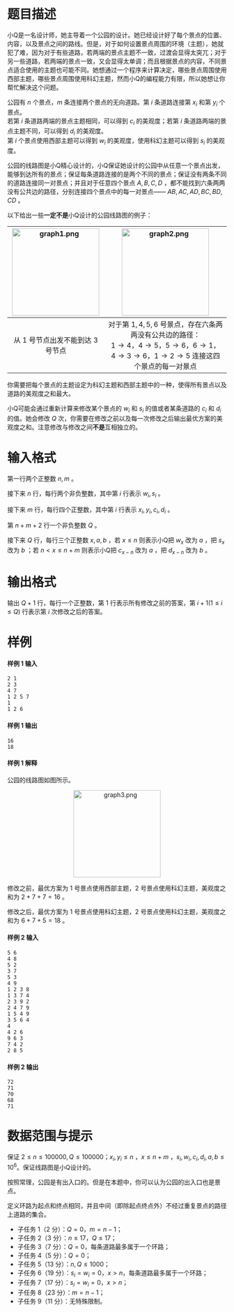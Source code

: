 
# 题目描述

<div class="ui message">
小Q是一名设计师，她主导着一个公园的设计。她已经设计好了每个景点的位置、内容，以及景点之间的路线。但是，对于如何设置景点周围的环境（主题），她就犯了难，因为对于有些道路，若两端的景点主题不一致，过渡会显得太突兀；对于另一些道路，若两端的景点一致，又会显得太单调；而且根据景点的内容，不同景点适合使用的主题也可能不同。她想通过一个程序来计算决定，哪些景点周围使用西部主题，哪些景点周围使用科幻主题，然而小Q的编程能力有限，所以她想让你帮忙解决这个问题。
</div>

公园有 $n$ 个景点，$m$ 条连接两个景点的无向道路。第 $i$ 条道路连接第 $x_i$ 和第 $y_i$ 个景点。  
若第 $i$ 条道路两端的景点主题相同，可以得到 $c_i$ 的美观度；若第 $i$ 条道路两端的景点主题不同，可以得到 $d_i$ 的美观度。  
第 $i$ 个景点使用西部主题可以得到 $w_i$ 的美观度，使用科幻主题可以得到 $s_i$ 的美观度。

公园的线路图是小Q精心设计的，小Q保证她设计的公园中从任意一个景点出发，能够到达所有的景点；保证每条道路连接的是两个不同的景点；保证没有两条不同的道路连接同一对景点；并且对于任意四个景点 $A,B,C,D$ ，都不能找到六条两两没有公共边的路径，分别连接四个景点中的每一对景点—— $AB,AC,AD,BC,BD,CD$ 。

以下给出一些**一定不是**小Q设计的公园线路图的例子：

|<img width="200px" src="source/loj/3076/img/aHR0cHM6Ly9sb2otaW1nLnVweXVuLm1lbmNpLm1lbXNldDAuY24vMjAxOS8wNC8zMC81Y2M3ZTZjZTM0NTc5LnBuZw==.png" alt="graph1.png" title="graph1.png" />|<img width="200px" src="source/loj/3076/img/aHR0cHM6Ly9sb2otaW1nLnVweXVuLm1lbmNpLm1lbXNldDAuY24vMjAxOS8wNC8zMC81Y2M3ZTZjZGE2MWE4LnBuZw==.png" alt="graph2.png" title="graph2.png" />
|:-:|:-:|
|从 $1$ 号节点出发不能到达 $3$ 号节点|对于第 $1,4,5,6$ 号景点，存在六条两两没有公共边的路径：<br/>$1\rightarrow4$，$4\rightarrow5$，$5\rightarrow6$，$6\rightarrow1$，$4\rightarrow3\rightarrow6$，$1\rightarrow2\rightarrow5$ 连接这四个景点的每一对景点|

你需要把每个景点的主题设定为科幻主题和西部主题中的一种，使得所有景点以及道路的美观度之和最大。

小Q可能会通过重新计算来修改某个景点的 $w_i$ 和 $s_i$ 的值或者某条道路的 $c_i$ 和 $d_i$ 的值。她会修改 $Q$ 次，你需要在修改之前以及每一次修改之后输出最优方案的美观度之和。注意修改与修改之间**不是**互相独立的。


# 输入格式

第一行两个正整数 $n,m$ 。

接下来 $n$ 行，每行两个非负整数，其中第 $i$ 行表示 $w_i,s_i$ 。

接下来 $m$ 行，每行四个正整数，其中第 $i$ 行表示 $x_i,y_i,c_i,d_i$ 。

第 $n+m+2$ 行一个非负整数 $Q$ 。

接下来 $Q$ 行，每行三个正整数 $x,a,b$ ，若 $x \le n$ 则表示小Q把 $w_x$ 改为 $a$ ，把 $s_x$ 改为 $b$ ；若 $n < x \le n+m$ 则表示小Q把 $c_{x-n}$ 改为 $a$ ，把 $d_{x-n}$ 改为 $b$ 。

# 输出格式

输出 $Q+1$ 行，每行一个正整数，第 $1$ 行表示所有修改之前的答案，第 $i+1(1 \le i \le Q)$ 行表示第 $i$ 次修改之后的答案。

# 样例

#### 样例 1 输入

```
2 1
2 3
4 7
1 2 5 7
1
1 2 6
```

#### 样例 1 输出

```
16
18
```

#### 样例 1 解释

公园的线路图如图所示。

<center><img width="200px" src="source/loj/3076/img/aHR0cHM6Ly9sb2otaW1nLnVweXVuLm1lbmNpLm1lbXNldDAuY24vMjAxOS8wNC8zMC81Y2M3ZTZjZGU4YzI4LnBuZw==.png" alt="graph3.png" title="graph3.png" /></center>

修改之前，最优方案为 $1$ 号景点使用西部主题，$2$ 号景点使用科幻主题，美观度之和为 $2+7+7=16$ 。

修改之后，最优方案为 $1$ 号景点使用科幻主题，$2$ 号景点使用科幻主题，美观度之和为 $6+7+5=18$ 。

#### 样例 2 输入

```
5 6
4 8
5 2
3 7
5 3
4 9
1 2 3 8
1 3 7 4
2 3 9 2
2 4 7 9
1 5 4 9
3 5 6 4
4
4 2 6
9 6 3
7 4 2
2 8 5
```

#### 样例 2 输出

```72
72
71
70
68
71
```

# 数据范围与提示

保证 $2\le n \le 100000,Q \le 100000$；$x_i,y_i \le n$ ，$x \le n+m$ ，$s_i,w_i,c_i,d_i,a,b \le 10^6$。保证线路图是小Q设计的。

按照常理，公园是有出入口的。但是在本题中，你可以认为公园的出入口也是景点。

定义环路为起点和终点相同，并且中间（即除起点终点外）不经过重复景点的路径上道路的集合。

* 子任务 $1$（$2$ 分）：$Q=0$，$m=n-1$；
* 子任务 $2$（$3$ 分）：$n \le 17$，$Q\le 17$；
* 子任务 $3$（$7$ 分）：$Q=0$，每条道路最多属于一个环路；
* 子任务 $4$（$5$ 分）：$Q=0$；
* 子任务 $5$（$13$ 分）：$n,Q \le 1000$；
* 子任务 $6$（$19$ 分）：$s_i=w_i=0$，$x > n$，每条道路最多属于一个环路；
* 子任务 $7$（$17$ 分）：$s_i=w_i=0$，$x > n$；
* 子任务 $8$（$23$ 分）：$m=n-1$；
* 子任务 $9$（$11$ 分）：无特殊限制。

